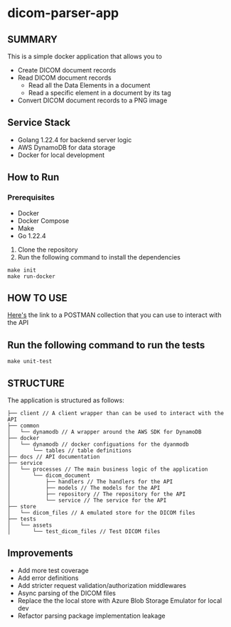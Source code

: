 # dicom-parser-app

## SUMMARY
This is a simple docker application that allows you to 
- Create DICOM document records
- Read DICOM document records
  - Read all the Data Elements in a document
  - Read a specific element in a document by its tag
- Convert DICOM document records to a PNG image

## Service Stack
- Golang 1.22.4 for backend server logic
- AWS DynamoDB for data storage
- Docker for local development

## How to Run

### Prerequisites
- Docker
- Docker Compose
- Make
- Go 1.22.4

1. Clone the repository
2. Run the following command to install the dependencies
```
make init
make run-docker
```

## HOW TO USE

[Here's](https://www.postman.com/faisalanwar21/workspace/sheikh-personalprojects/request/1162575-33980d5b-6093-4dc6-a1e4-fc26ef61b925?action=share&creator=1162575&ctx=documentation&active-environment=1162575-05cf4a21-4e9d-483a-b740-e68ecd6083ce) the link to a POSTMAN collection that you can use to interact with the API

## Run the following command to run the tests
```
make unit-test
```

## STRUCTURE
The application is structured as follows:

````
├── client // A client wrapper than can be used to interact with the API
├── common
│   └── dynamodb // A wrapper around the AWS SDK for DynamoDB
├── docker
│   └── dynamodb // docker configuations for the dyanmodb
│       └── tables // table definitions
├── docs // API documentation
├── service 
│   └── processes // The main business logic of the application
│       └── dicom_document 
│           ├── handlers // The handlers for the API
│           ├── models // The models for the API
│           ├── repository // The repository for the API
│           └── service // The service for the API
├── store
│   └── dicom_files // A emulated store for the DICOM files
├── tests
│   └── assets
│       └── test_dicom_files // Test DICOM files

````


## Improvements
- Add more test coverage
- Add error definitions
- Add stricter request validation/authorization middlewares
- Async parsing of the DICOM files
- Replace the the local store with Azure Blob Storage Emulator for local dev
- Refactor parsing package implementation leakage



